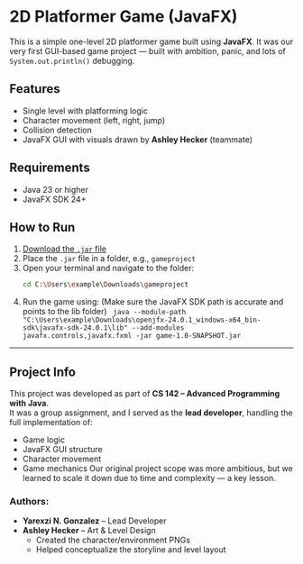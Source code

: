 # 2D Platformer Game (JavaFX)

This is a simple one-level 2D platformer game built using **JavaFX**. 
It was our very first GUI-based game project — built with ambition, panic, and lots of `System.out.println()` debugging.

## Features
- Single level with platforming logic
- Character movement (left, right, jump)
- Collision detection
- JavaFX GUI with visuals drawn by **Ashley Hecker** (teammate)

## Requirements
- Java 23 or higher
- JavaFX SDK 24+

## How to Run

1. [Download the `.jar` file](https://github.com/yarexzigonzalez/2DGame/raw/main/game-1.0-SNAPSHOT.jar)
2. Place the `.jar` file in a folder, e.g., `gameproject`
3. Open your terminal and navigate to the folder:
   ```bash
   cd C:\Users\example\Downloads\gameproject
4. Run the game using: 
   (Make sure the JavaFX SDK path is accurate and points to the lib folder) ```
   java --module-path "C:\Users\example\Downloads\openjfx-24.0.1_windows-x64_bin-sdk\javafx-sdk-24.0.1\lib" --add-modules javafx.controls,javafx.fxml -jar game-1.0-SNAPSHOT.jar```
   
-------------------------------------------------------------------------------------------------------------------------------------------------------------------------------------

## Project Info

This project was developed as part of **CS 142 – Advanced Programming with Java**.  
It was a group assignment, and I served as the **lead developer**, handling the full implementation of:
- Game logic
- JavaFX GUI structure
- Character movement
- Game mechanics
Our original project scope was more ambitious, but we learned to scale it down due to time and complexity — a key lesson.

### Authors:
- **Yarexzi N. Gonzalez** – Lead Developer  
- **Ashley Hecker** – Art & Level Design  
  - Created the character/environment PNGs  
  - Helped conceptualize the storyline and level layout

